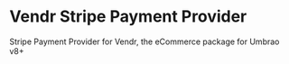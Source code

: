 # Vendr Stripe Payment Provider

Stripe Payment Provider for Vendr, the eCommerce package for Umbrao v8+ 
